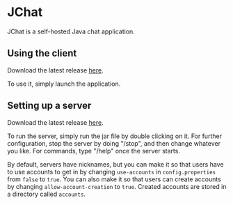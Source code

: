 # JChat
JChat is a self-hosted Java chat application.
## Using the client
Download the latest release [here](https://github.com/DenDen747/JChat/raw/main/builds/2.2/JChatClient.jar).

To use it, simply launch the application.
## Setting up a server
Download the latest release [here](https://github.com/DenDen747/JChat/raw/main/builds/2.2/JChatServer.jar).

To run the server, simply run the jar file by double clicking on it. For further configuration, stop the server by doing "/stop", and then change whatever you like.
For commands, type "/help" once the server starts.

By default, servers have nicknames, but you can make it so that users have to use accounts to get in by changing ``use-accounts`` in ``config.properties`` from ``false`` to ``true``. You can also make it so that users can create accounts by changing ``allow-account-creation`` to ``true``. Created accounts are stored in a directory called ``accounts``.
